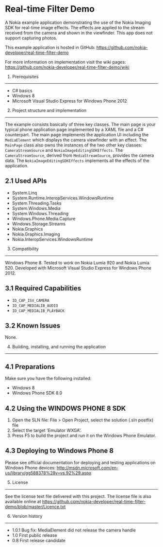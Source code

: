 Real-time Filter Demo
=====================

A Nokia example application demonstrating the use of the Nokia Imaging SDK for
real-time image effects. The effects are applied to the stream received from the
camera and shown in the viewfinder. This app does not support capturing photos. 

This example application is hosted in GitHub:
https://github.com/nokia-developer/real-time-filter-demo

For more information on implementation visit the wiki pages:
https://github.com/nokia-developer/real-time-filter-demo/wiki


1. Prerequisites
-------------------------------------------------------------------------------

* C# basics
* Windows 8
* Microsoft Visual Studio Express for Windows Phone 2012


2. Project structure and implementation
-------------------------------------------------------------------------------

The example consists basically of three key classes. The main page is your
typical phone application page implemented by a XAML file and a C# counterpart.
The main page implements the application UI including the `MediaElement` which
displays the camera viewfinder with an effect. The `MainPage` class also owns
the instances of the two other key classes: `CameraStreamSource` and
`NokiaImageEditingSDKEffects`. The `CameraStreamSource`, derived from
`MediaStreamSource`, provides the camera data. The `NokiaImageEditingSDKEffects`
implements all the effects of the application. 

2.1 Used APIs
-------------

* System.Linq
* System.Runtime.InteropServices.WindowsRuntime
* System.Threading.Tasks
* System.Windows.Media
* System.Windows.Threading
* Windows.Phone.Media.Capture
* Windows.Storage.Streams
* Nokia.Graphics
* Nokia.Graphics.Imaging
* Nokia.InteropServices.WindowsRuntime


3. Compatibility
-------------------------------------------------------------------------------

Windows Phone 8. Tested to work on Nokia Lumia 920 and Nokia Lumia 520.
Developed with Microsoft Visual Studio Express for Windows Phone 2012.

3.1 Required Capabilities
-------------------------

* `ID_CAP_ISV_CAMERA`
* `ID_CAP_MEDIALIB_AUDIO`
* `ID_CAP_MEDIALIB_PLAYBACK`

3.2 Known Issues
----------------

None.


4. Building, installing, and running the application
-------------------------------------------------------------------------------

4.1 Preparations
----------------

Make sure you have the following installed:

* Windows 8
* Windows Phone SDK 8.0

4.2 Using the WINDOWS PHONE 8 SDK
---------------------------------

1. Open the SLN file:
   File > Open Project, select the solution (.sln postfix) file
2. Select the target 'Emulator WXGA'.
3. Press F5 to build the project and run it on the Windows Phone Emulator.

4.3 Deploying to Windows Phone 8
--------------------------------

Please see official documentation for deploying and testing applications on
Windows Phone devices:
http://msdn.microsoft.com/en-us/library/gg588378%28v=vs.92%29.aspx


5. License
-------------------------------------------------------------------------------

See the license text file delivered with this project. The license file is also
available online at
https://github.com/nokia-developer/real-time-filter-demo/blob/master/Licence.txt


6. Version history
-------------------------------------------------------------------------------

* 1.0.1 Bug fix: MediaElement did not release the camera handle
* 1.0 First public release
* 0.8 First release candidate
